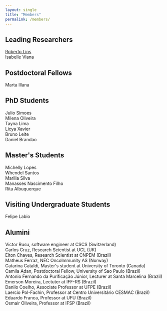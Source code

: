 ```yaml
---
layout: single
title: "Members"
permalink: /members/
---
```


## Leading Researchers

[Roberto Lins](https://rlinslab.github.io/resume/)  
Isabelle Viana  

## Postdoctoral Fellows

Marta Illana  

## PhD Students

Julio Simoes  
Milena Oliveira  
Tayna Lima  
Licya Xavier  
Bruno Leite  
Daniel Brandao

## Master's Students

Michelly Lopes  
Whendel Santos  
Marilia Silva  
Manasses Nascimento Filho  
Rita Albuquerque

## Visiting Undergraduate Students

Felipe Labio

## Alumini

Victor Rusu, software engineer at CSCS (Switzerland)  
Carlos Cruz, Research Scientist at UCL (UK)  
Elton Chaves, Research Scientist at CNPEM (Brazil)  
Matheus Ferraz, NEC OncoImmunity AS (Norway)  
Catarina Cataldi, Master's student at University of Toronto (Canada)  
Camila Adan, Postdoctoral Fellow, University of Sao Paulo (Brazil)  
Antonio Fernando da Purificação Júnior, Lecturer at Santa Marcelina (Brazil)  
Emerson Moreira, Lectuter at IFF-RS (Brazil)  
Danilo Coelho, Associate Professor at UFPE (Brazil)  
Laercio Pol-Fachin, Professor at Centro Universitário CESMAC (Brazil)  
Eduardo Franca, Professor at UFU (Brazil)  
Osmair Oliveira, Professor at IFSP (Brazil)  

  
